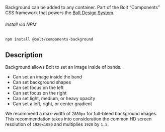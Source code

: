 Background can be added to any container. Part of the Bolt “Components” CSS framework that powers the [Bolt Design System](https://www.boltdesignsystem.com).

###### Install via NPM

```
npm install @bolt/components-background
```

## Description

Background allows Bolt to set an image inside of bands.

- Can set an image inside the band
- Can set background shapes
- Can set focus on the left
- Can set focus on the right
- Can set light, medium, or heavy opacity
- Can set a left, right, or center gradient

We recommend a max-width of `2880px` for full-bleed background images. This recommendation takes into consideration the common HD screen resolution of `1920x1080` and multiplies `1920` by `1.5`.
